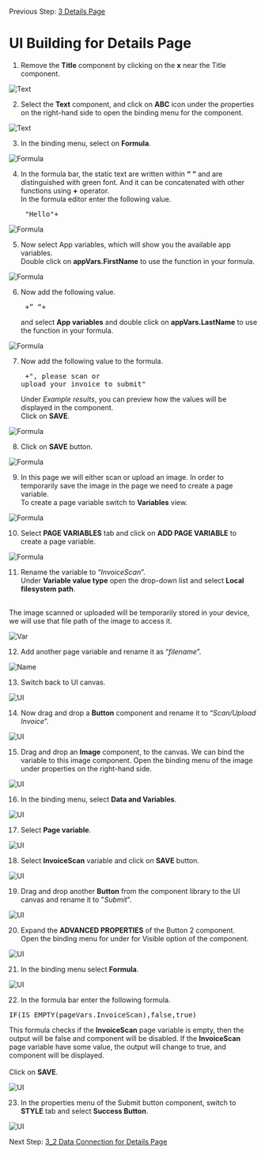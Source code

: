 Previous Step: <a href="https://github.com/SAP-samples/process-automation-enablement/tree/main/Workshops/LCNC_Roadshow%20-%20simplified/AppGyver/3%20Details%20Page/readme.md"> 3 Details Page</a>

# UI Building for Details Page

1. Remove the <b>Title</b> component by clicking on the <b>x</b> near the Title component. 

![Text](Images/01.png)

2. Select the <b>Text</b> component, and click on <b>ABC</b> icon under the properties on the right-hand side to open the binding menu for the component.

![Text](Images/07.png)

3. In the binding menu, select on <b>Formula</b>.

![Formula](Images/08.png)

4. In the formula bar, the static text are written within <b>“ “</b> and are distinguished with green font. And it can be concatenated with other functions using <b>+</b> operator.<br>
In the formula editor enter the following value. <pre> "Hello"+</pre>

![Formula](Images/09.png)

5. Now select App variables, which will show you the available app variables.<br>
Double click on <b>appVars.FirstName</b> to use the function in your formula.

![Formula](Images/10.png)

6. Now add the following value.<pre> +” “+</pre>
and select <b>App variables</b> and double click on <b>appVars.LastName</b> to use the function in your
formula. 

![Formula](Images/11.png)

7. Now add the following value to the formula.<pre> 	+", please scan or upload your invoice to submit"</pre>
Under <i>Example results</i>, you can preview how the values will be displayed in the component. <br>
Click on <b>SAVE</b>. 

![Formula](Images/12.png)

8. Click on <b>SAVE</b> button.

![Formula](Images/13.png)

9. In this page we will either scan or upload an image. In order to temporarily save the image in
the page we need to create a page variable.<br>
To create a page variable switch to <b>Variables</b> view.

![Formula](Images/02.png)

10. Select <b>PAGE VARIABLES</b> tab and click on <b>ADD PAGE VARIABLE</b> to create a page variable.

![Formula](Images/03.png)

11. Rename the variable to “<i>InvoiceScan</i>”.						
Under <b>Variable value type</b> open the drop-down list and select <b>Local filesystem path</b>.<br> <br>

The image scanned or uploaded will be temporarily stored in your device, we will use that file
path of the image to access it. 

![Var](Images/04.png)

12. Add another page variable and rename it as “<i>filename</i>”.

![Name](Images/05.png)

13. Switch back to UI canvas.

![UI](Images/06.png)

14. Now drag and drop a <b>Button</b> component and rename it to “<i>Scan/Upload Invoice</i>”.

![UI](Images/14.png)

15. Drag and drop an <b>Image</b> component, to the canvas. We can bind the variable to this image component. Open the binding menu of the image under properties on the right-hand side.

![UI](Images/16.png)

16. In the binding menu, select <b>Data and Variables</b>.

![UI](Images/17.png)

17. Select <b>Page variable</b>.

![UI](Images/18.png)

18. Select <b>InvoiceScan</b> variable and click on <b>SAVE</b> button.

![UI](Images/19.png)

19. Drag and drop another <b>Button</b> from the component library to the UI canvas and rename it to "<i>Submit</i>".

![UI](Images/20.png)

20. Expand the <b>ADVANCED PROPERTIES</b> of the Button 2 component.<br> Open the binding menu for under for Visible option of the component.

![UI](Images/21.png)

21. In the binding menu select <b>Formula</b>.

![UI](Images/22.png)

22. In the formula bar enter the following formula.
<pre>IF(IS_EMPTY(pageVars.InvoiceScan),false,true)</pre>
This formula checks if the <b>InvoiceScan</b> page variable is empty, then the output will be false and component will
be disabled. If the <b>InvoiceScan</b> page variable have some value, the output will change to
true, and component will be displayed.<br><br>
Click on <b>SAVE</b>.

![UI](Images/Screenshot%202022-09-30%20at%2010.54.34.png)

23. In the properties menu of the Submit button component, switch to <b>STYLE</b> tab and select <b>Success Button</b>.

![UI](Images/24.png)

Next Step: <a href="https://github.com/SAP-samples/process-automation-enablement/blob/main/Workshops/LCNC_Roadshow%20-%20simplified/AppGyver/3%20Details%20Page/3_2%20Logic%20Building%20for%20Scan%20button/Readme.md"> 3_2 Data Connection for Details Page</a>

